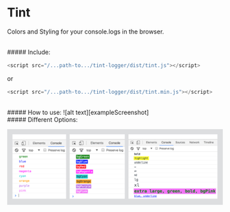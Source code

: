# **Tint**
Colors and Styling for your console.logs in the browser.


<br/>
##### Include:

```javascript
<script src="/...path-to.../tint-logger/dist/tint.js"></script>
```

or

```javascript
<script src="/...path-to.../tint-logger/dist/tint.min.js"></script>
```

<br/>
##### How to use:
![alt text][exampleScreenshot]

[exampleScreenshot]: https://github.com/erictraub/tint-logger/blob/master/assets/example-screenshot.png?raw=true "Example"

<br/>
##### Different Options: 

![alt text][options]

[options]: https://github.com/erictraub/tint-logger/blob/master/assets/screenshot.png?raw=true "Options"